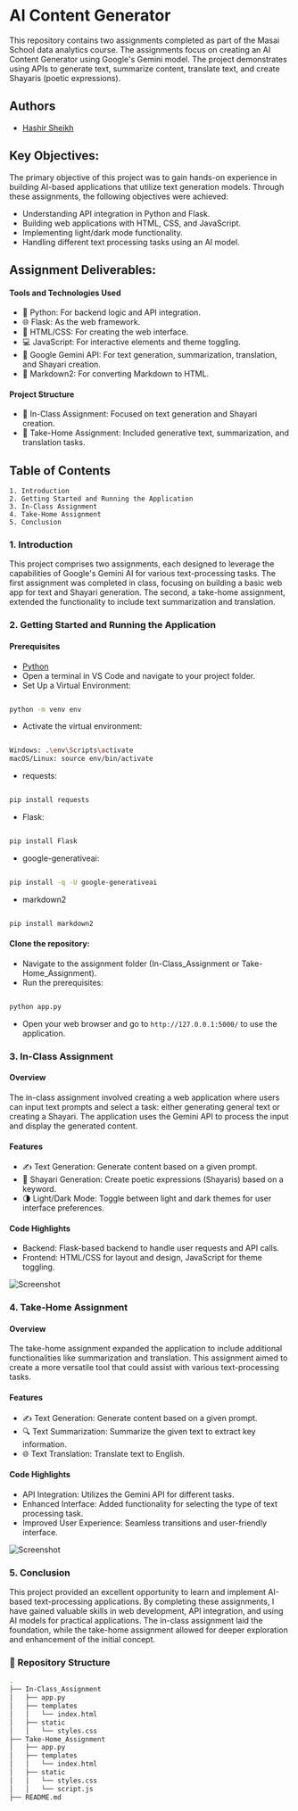 # AI Content Generator

This repository contains two assignments completed as part of the Masai School data analytics course. The assignments focus on creating an AI Content Generator using Google's Gemini model. The project demonstrates using APIs to generate text, summarize content, translate text, and create Shayaris (poetic expressions).

## Authors
- [Hashir Sheikh](https://github.com/hashir-sheikh-da)

## Key Objectives:
The primary objective of this project was to gain hands-on experience in building AI-based applications that utilize text generation models. Through these assignments, the following objectives were achieved:

- Understanding API integration in Python and Flask.
- Building web applications with HTML, CSS, and JavaScript.
- Implementing light/dark mode functionality.
- Handling different text processing tasks using an AI model.

## Assignment Deliverables:
#### Tools and Technologies Used
- 🐍 Python: For backend logic and API integration.
- 🌐 Flask: As the web framework.
- 🎨 HTML/CSS: For creating the web interface.
- 💻 JavaScript: For interactive elements and theme toggling.
- 🤖 Google Gemini API: For text generation, summarization, translation, and Shayari creation.
- 🔄 Markdown2: For converting Markdown to HTML.

#### Project Structure
- 📂 In-Class Assignment: Focused on text generation and Shayari creation.
- 📂 Take-Home Assignment: Included generative text, summarization, and translation tasks.

## Table of Contents 
    1. Introduction
    2. Getting Started and Running the Application
    3. In-Class Assignment
    4. Take-Home Assignment
    5. Conclusion

### 1. Introduction
This project comprises two assignments, each designed to leverage the capabilities of Google's Gemini AI for various text-processing tasks. The first assignment was completed in class, focusing on building a basic web app for text and Shayari generation. The second, a take-home assignment, extended the functionality to include text summarization and translation.
    
### 2. Getting Started and Running the Application
#### Prerequisites
- [Python](https://www.python.org/downloads/)
- Open a terminal in VS Code and navigate to your project folder.
- Set Up a Virtual Environment: 
```bash

python -m venv env

```

- Activate the virtual environment:
```bash

Windows: .\env\Scripts\activate
macOS/Linux: source env/bin/activate

```

- requests: 
```bash

pip install requests

```

- Flask: 
```bash

pip install Flask

```

- google-generativeai: 
```bash

pip install -q -U google-generativeai

```

- markdown2
```bash

pip install markdown2

```


#### Clone the repository:
- Navigate to the assignment folder (In-Class_Assignment or Take-Home_Assignment).
- Run the prerequisites:

```bash

python app.py

```
- Open your web browser and go to `http://127.0.0.1:5000/` to use the application.

### 3. In-Class Assignment
#### Overview
The in-class assignment involved creating a web application where users can input text prompts and select a task: either generating general text or creating a Shayari. The application uses the Gemini API to process the input and display the generated content.

#### Features
- ✍️ Text Generation: Generate content based on a given prompt.
- 📜 Shayari Generation: Create poetic expressions (Shayaris) based on a keyword.
- 🌗 Light/Dark Mode: Toggle between light and dark themes for user interface preferences.

#### Code Highlights
- Backend: Flask-based backend to handle user requests and API calls.
- Frontend: HTML/CSS for layout and design, JavaScript for theme toggling.

![Screenshot](https://github.com/hashir-sheikh-da/GENAI-B38/blob/main/S1D2_Assignment_Screenshot/S1D2_In_Class_Assignment.png)

### 4. Take-Home Assignment
#### Overview
The take-home assignment expanded the application to include additional functionalities like summarization and translation. This assignment aimed to create a more versatile tool that could assist with various text-processing tasks.

#### Features
- ✍️ Text Generation: Generate content based on a given prompt.
- 🔍 Text Summarization: Summarize the given text to extract key information.
- 🌐 Text Translation: Translate text to English.

#### Code Highlights
- API Integration: Utilizes the Gemini API for different tasks.
- Enhanced Interface: Added functionality for selecting the type of text processing task.
- Improved User Experience: Seamless transitions and user-friendly interface.

![Screenshot](https://github.com/hashir-sheikh-da/GENAI-B38/blob/main/S1D2_Assignment_Screenshot/S1D2_Take_Home_Assignment.png)

### 5. Conclusion
This project provided an excellent opportunity to learn and implement AI-based text-processing applications. By completing these assignments, I have gained valuable skills in web development, API integration, and using AI models for practical applications. The in-class assignment laid the foundation, while the take-home assignment allowed for deeper exploration and enhancement of the initial concept.

### 📁 Repository Structure
```bash
.
├── In-Class_Assignment
│   ├── app.py
│   ├── templates
│   │   └── index.html
│   ├── static
│   │   └── styles.css
├── Take-Home_Assignment
│   ├── app.py
│   ├── templates
│   │   └── index.html
│   ├── static
│   │   └── styles.css
│   │   └── script.js
├── README.md

```
